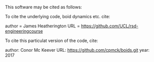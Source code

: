 This software may be cited as follows:

To cite the underlying code, boid dynamics etc. cite: 

author = 	James Heatherington
URL = 		https://github.com/UCL/rsd-engineeringcourse


To cite this particulat version of the code, cite:

author:		Conor Mc Keever
URL:		https://github.com/cpmck/boids.git
year:		2017